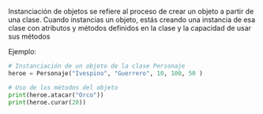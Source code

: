 
Instanciación de objetos se refiere al proceso de crear un objeto a partir de una clase. Cuando instancias un objeto, estás creando una instancia de esa clase con atributos y métodos definidos en la clase y la capacidad de usar sus métodos

Ejemplo:

```python
# Instanciación de un objeto de la clase Personaje
heroe = Personaje("Ivespino", "Guerrero", 10, 100, 50 )
```

```python
# Uso de los métodos del objeto
print(heroe.atacar("Orco"))
print(heroe.curar(20))
```




